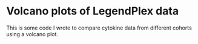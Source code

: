 # Volcano plots of LegendPlex data

This is some code I wrote to compare cytokine data from different cohorts using a volcano plot.
